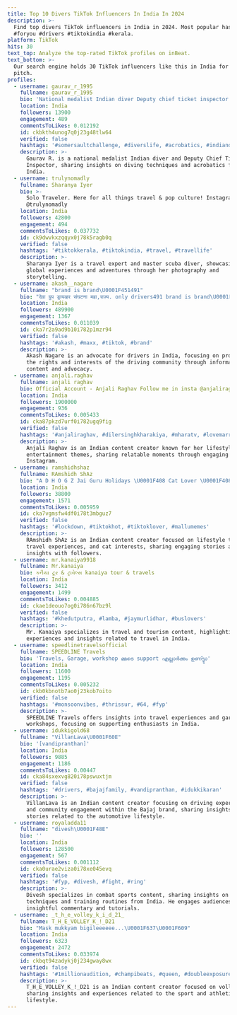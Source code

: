 ```yaml
---
title: Top 10 Divers TikTok Influencers In India In 2024
description: >-
  Find top divers TikTok influencers in India in 2024. Most popular hashtags:
  #foryou #drivers #tiktokindia #kerala.
platform: TikTok
hits: 30
text_top: Analyze the top-rated TikTok profiles on inBeat.
text_bottom: >-
  Our search engine holds 30 TikTok influencers like this in India for you to
  pitch.
profiles:
  - username: gaurav_r_1995
    fullname: gaurav_r_1995
    bio: 'National medalist Indian diver Deputy chief ticket inspector (W. R) '
    location: India
    followers: 13900
    engagement: 489
    commentsToLikes: 0.012192
    id: ckbkth4unog7q0j23g48tlw64
    verified: false
    hashtags: '#somersaultchallenge, #diverslife, #acrobatics, #indiandivers'
    description: >-
      Gaurav R. is a national medalist Indian diver and Deputy Chief Ticket
      Inspector, sharing insights on diving techniques and acrobatics from
      India.
  - username: trulynomadly
    fullname: Sharanya Iyer
    bio: >-
      Solo Traveler. Here for all things travel & pop culture! Instagram
      @trulynomadly
    location: India
    followers: 42800
    engagement: 494
    commentsToLikes: 0.037732
    id: ck9dwvkxzqqyx0j78k5ragb0q
    verified: false
    hashtags: '#tiktokkerala, #tiktokindia, #travel, #travellife'
    description: >-
      Sharanya Iyer is a travel expert and master scuba diver, showcasing unique
      global experiences and adventures through her photography and
      storytelling.
  - username: akash__nagare
    fullname: "brand is brand\U0001F451491"
    bio: "देवा ग्रुप ड्रायव्हर संघटना महा,राज्य. only drivers491 brand is brand\U0001F451vanjari\U0001F451"
    location: India
    followers: 489900
    engagement: 1367
    commentsToLikes: 0.011039
    id: cka7r2a9ad9b10i782p1mzr94
    verified: false
    hashtags: '#akash, #maxx, #tiktok, #brand'
    description: >-
      Akash Nagare is an advocate for drivers in India, focusing on promoting
      the rights and interests of the driving community through informative
      content and advocacy.
  - username: anjali.raghav
    fullname: anjali raghav
    bio: Official Account - Anjali Raghav Follow me in insta @anjaliraghavonline
    location: India
    followers: 1900000
    engagement: 936
    commentsToLikes: 0.005433
    id: cka87pkzd7urf0i782ugq9fig
    verified: false
    hashtags: '#anjaliraghav, #dilersinghkharakiya, #mharatv, #lovemarraigesong'
    description: >-
      Anjali Raghav is an Indian content creator known for her lifestyle and
      entertainment themes, sharing relatable moments through engaging posts on
      Instagram.
  - username: ramshidhshaz
    fullname: RAmshidh ShAz
    bio: "A D H O G Z Jai Guru Holidays \U0001F408 Cat Lover \U0001F408"
    location: India
    followers: 38800
    engagement: 1571
    commentsToLikes: 0.005959
    id: cka7vgmsfw4df0i78t3mbguz7
    verified: false
    hashtags: '#lockdown, #tiktokhot, #tiktoklover, #mallumemes'
    description: >-
      RAmshidh ShAz is an Indian content creator focused on lifestyle themes,
      travel experiences, and cat interests, sharing engaging stories and
      insights with followers.
  - username: mr.kanaiya9918
    fullname: Mr.kanaiya
    bio: કનૈયા ટૂર & ટ્રાવેલ્સ kanaiya tour & travels
    location: India
    followers: 3412
    engagement: 1499
    commentsToLikes: 0.004885
    id: ckae1deouo7og0i786n67bz9l
    verified: false
    hashtags: '#khedutputra, #lamba, #jaymurlidhar, #buslovers'
    description: >-
      Mr. Kanaiya specializes in travel and tourism content, highlighting
      experiences and insights related to travel in India.
  - username: speedlinetravelsofficial
    fullname: SPEEDLINE Travels
    bio: 'Travels, Garage, workshop മ്മടെ support എല്ലാര്‍ക്കും ഉണ്ട്ട്ടാ'
    location: India
    followers: 11600
    engagement: 1195
    commentsToLikes: 0.005232
    id: ckb0kbnotb7ao0j23kob7oito
    verified: false
    hashtags: '#monsoonvibes, #thrissur, #64, #fyp'
    description: >-
      SPEEDLINE Travels offers insights into travel experiences and garage
      workshops, focusing on supporting enthusiasts in India.
  - username: idukkigold68
    fullname: "VillanLava\U0001F60E"
    bio: '[vandipranthan]'
    location: India
    followers: 9885
    engagement: 1186
    commentsToLikes: 0.00447
    id: cka84sxexvg820i78pswuxtjm
    verified: false
    hashtags: '#drivers, #bajajfamily, #vandipranthan, #idukkikaran'
    description: >-
      VillanLava is an Indian content creator focusing on driving experiences
      and community engagement within the Bajaj brand, sharing insights and
      stories related to the automotive lifestyle.
  - username: royaladda11
    fullname: "divesh\U0001F48E"
    bio: ''
    location: India
    followers: 128500
    engagement: 567
    commentsToLikes: 0.001112
    id: cka0urae2viza0i78xe045evq
    verified: false
    hashtags: '#fyp, #divesh, #fight, #ring'
    description: >-
      Divesh specializes in combat sports content, sharing insights on fighting
      techniques and training routines from India. He engages audiences with
      insightful commentary and tutorials.
  - username: _t_h_e_volley_k_i_d_21_
    fullname: T_H_E_VOLLEY_K_!_D21
    bio: "Mask mukkyam bigileeeeee...\U0001F637\U0001F609"
    location: India
    followers: 6323
    engagement: 2472
    commentsToLikes: 0.033974
    id: ckbqt94zadykj0j234gway8wx
    verified: false
    hashtags: '#1millionaudition, #champibeats, #queen, #doubleexposure'
    description: >-
      T_H_E_VOLLEY_K_!_D21 is an Indian content creator focused on volleyball,
      sharing insights and experiences related to the sport and athletic
      lifestyle.
---
```


